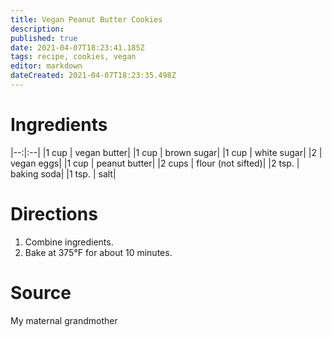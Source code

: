 ```yaml
---
title: Vegan Peanut Butter Cookies
description: 
published: true
date: 2021-04-07T18:23:41.185Z
tags: recipe, cookies, vegan
editor: markdown
dateCreated: 2021-04-07T18:23:35.498Z
---
```


# Ingredients

|--:|:--|
|1 cup | vegan butter|
|1 cup | brown sugar|
|1 cup | white sugar|
|2 | vegan eggs|
|1 cup | peanut butter|
|2 cups | flour (not sifted)|
|2 tsp. | baking soda|
|1 tsp. | salt|

# Directions

1. Combine ingredients.
0. Bake at 375°F for about 10 minutes.

# Source

My maternal grandmother 